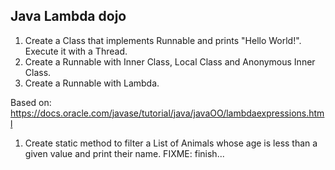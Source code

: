 Java Lambda dojo
----------------

1. Create a Class that implements Runnable and prints "Hello World!". Execute it with a Thread.
1. Create a Runnable with Inner Class, Local Class and Anonymous Inner Class.
1. Create a Runnable with Lambda.

Based on: https://docs.oracle.com/javase/tutorial/java/javaOO/lambdaexpressions.html

1. Create static method to filter a List of Animals whose age is less than a given value and print their name.
FIXME: finish...
